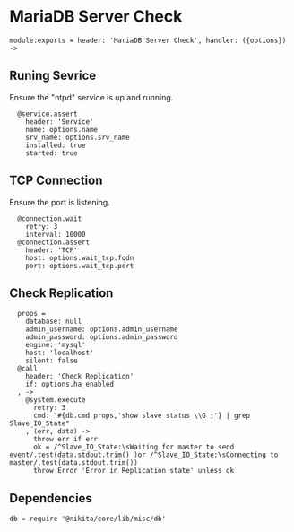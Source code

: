 
# MariaDB Server Check

    module.exports = header: 'MariaDB Server Check', handler: ({options}) ->

## Runing Sevrice

Ensure the "ntpd" service is up and running.

      @service.assert
        header: 'Service'
        name: options.name
        srv_name: options.srv_name
        installed: true
        started: true

## TCP Connection

Ensure the port is listening.

      @connection.wait
        retry: 3
        interval: 10000
      @connection.assert
        header: 'TCP'
        host: options.wait_tcp.fqdn
        port: options.wait_tcp.port

## Check Replication

      props =
        database: null
        admin_username: options.admin_username
        admin_password: options.admin_password
        engine: 'mysql'
        host: 'localhost'
        silent: false
      @call
        header: 'Check Replication'
        if: options.ha_enabled
      , ->
        @system.execute
          retry: 3
          cmd: "#{db.cmd props,'show slave status \\G ;'} | grep Slave_IO_State"
        , (err, data) ->
          throw err if err
          ok = /^Slave_IO_State:\sWaiting for master to send event/.test(data.stdout.trim() )or /^Slave_IO_State:\sConnecting to master/.test(data.stdout.trim())
          throw Error 'Error in Replication state' unless ok

## Dependencies

    db = require '@nikita/core/lib/misc/db'
